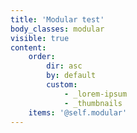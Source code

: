 ```yaml
---
title: 'Modular test'
body_classes: modular
visible: true
content:
    order:
        dir: asc
        by: default
        custom:
            - _lorem-ipsum
            - _thumbnails
    items: '@self.modular'
---
```


